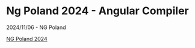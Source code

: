 # Ng Poland 2024 - Angular Compiler

2024/11/06 - NG Poland

[NG Poland 2024](https://ng-poland.pl/)
